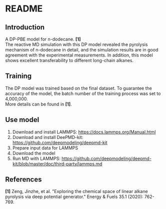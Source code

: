 # README

## Introduction
A DP-PBE model for n-dodecane. **[1]**  
The reactive MD simulation with this DP model revealed the pyrolysis mechanism of n-dodecane in detail, and the simulation results are in good agreement with the experimental measurements. In addition, this model shows excellent transferability to different long-chain alkanes.


## Training
The DP model was trained based on the final dataset. To guarantee the accuracy of the model, the batch number of the training process was set to 4,000,000.  
More details can be found in **[1]**.  


## Use model
1. Download and install LAMMPS: https://docs.lammps.org/Manual.html
2. Download and install DeePMD-kit: https://github.com/deepmodeling/deepmd-kit
3. Prepare input data for LAMMPS
4. Download the model
5. Run MD with LAMMPS: https://github.com/deepmodeling/deepmd-kit/blob/master/doc/third-party/lammps.md

## References
**[1]** Zeng, Jinzhe, et al. "Exploring the chemical space of linear alkane pyrolysis via deep potential generator." Energy & Fuels 35.1 (2020): 762-769.  


